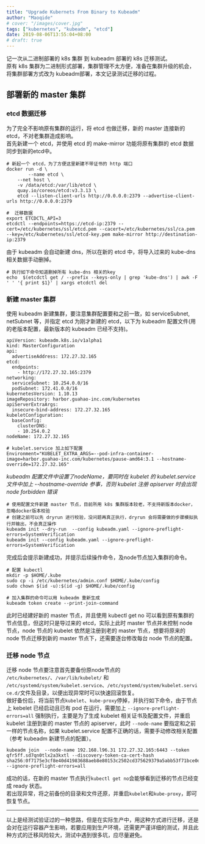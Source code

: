 ```yaml
---
title: "Upgrade Kubernets From Binary to Kubeadm"
author: "Maoqide"
# cover: "/images/cover.jpg"
tags: ["kubernetes", "kubeadm", "etcd"]
date: 2019-08-06T13:55:04+08:00
# draft: true
---
```


记一次从二进制部署的 k8s 集群 到 kubeadm 部署的 k8s 迁移测试。    
原有 k8s 集群为二进制形式部署，集群管理不太方便，准备在集群升级的机会，将集群部署方式改为 kubeadm部署，本文记录测试迁移的过程。     

<!--more-->
## 部署新的 master 集群
### etcd 数据迁移
为了完全不影响原有集群的运行，将 etcd 也做迁移，新的 master 连接新的 etcd，不对老集群造成影响。    
首先新建一个 etcd，并使用 etcd 的 make-mirror 功能将原有集群的 etcd 数据同步到新的etcd中。     
```shell
# 新起一个 etcd，为了方便这里新建不带证书的 http 端口
docker run -d \
        --name etcd \
	--net host \
	-v /data/etcd:/var/lib/etcd \
	quay.io/coreos/etcd:v3.3.13 \
	etcd --listen-client-urls http://0.0.0.0:2379 --advertise-client-urls http://0.0.0.0:2379
```

```shell
#  迁移数据
export ETCDCTL_API=3
etcdctl --endpoints=https://etcd-ip:2379 --cert=/etc/kubernetes/ssl/etcd.pem --cacert=/etc/kubernetes/ssl/ca.pem --key=/etc/kubernetes/ssl/etcd-key.pem make-mirror http://destination-ip:2379
```
由于 kubeadm 会自动新建 dns，所以在新的 etcd 中，将导入过来的 kube-dns 相关数据手动删掉。    
```shell
# 执行如下命令知道删掉所有 kube-dns 相关的key
echo  $(etcdctl get / --prefix --keys-only | grep 'kube-dns') | awk -F ' ' '{ print $1}' | xargs etcdctl del
```

### 新建 master 集群
使用 kubeadm 新建集群，要注意集群配置要和之前一致，如 serviceSubnet, netSubnet 等，并指定 etcd 为刚才新建的 etcd，以下为 kubeadm 配置文件(用的老版本配置，最新版本的 kubeadm 已经不支持)。      
```
apiVersion: kubeadm.k8s.io/v1alpha1
kind: MasterConfiguration
api:
  advertiseAddress: 172.27.32.165
etcd:
  endpoints:
    - http://172.27.32.165:2379
networking:
  serviceSubnet: 10.254.0.0/16
  podSubnet: 172.41.0.0/16
kubernetesVersion: 1.10.13
imageRepository: harbor.guahao-inc.com/kubernetes
apiServerExtraArgs:
  insecure-bind-address: 172.27.32.165
kubeletConfiguration:
  baseConfig:
    clusterDNS:
    - 10.254.0.2
nodeName: 172.27.32.165
```
```shell
# kubelet.service 加上如下配置
Environment="KUBELET_EXTRA_ARGS=--pod-infra-container-image=harbor.guahao-inc.com/kubernetes/pause-amd64:3.1 --hostname-override=172.27.32.165"
```
*kubeadm 配置文件中设置了nodeName，要同时在 kubelet 的 kubelet.service文件中加上 --hostname-override 参事，否则 kubelet 注册 apiserver 时会出现node forbidden 错误*      

```shell
# 使用配置文件新建 master 节点，目前所用 k8s 集群版本较老，不支持新版本docker，忽略docker版本校验
# 创建之前可以先 dryrun 进行校验，没问题再真正执行，dryrun 会将需要做的步骤模拟执行并输出，不会真正操作
kubeadm init --dry-run  --config kubeadm.yaml --ignore-preflight-errors=SystemVerification
kubeadm init --config kubeadm.yaml --ignore-preflight-errors=SystemVerification
```
完成后会提示新建成功，并提示后续操作命令，及node节点加入集群的命令。    
```shell
# 配置 kubectl
mkdir -p $HOME/.kube
sudo cp -i /etc/kubernetes/admin.conf $HOME/.kube/config
sudo chown $(id -u):$(id -g) $HOME/.kube/config

# 加入集群的命令可以用 kubeadm 重新生成
kubeadm token create --print-join-command
```

此时已经建好新的 master 节点，并且使用 kubectl get no 可以看到原有集群的节点信息，但这时只是导过来的 etcd，实际上此时 master 节点并未控制 node 节点，node 节点的 kubelet 依然是注册到老的 master 节点，想要将原来的 node 节点迁移到新的 master 节点下，还需要逐台修改每台 node 节点的配置。    

### 迁移 node 节点
迁移 node 节点要注意首先要备份原node节点的 `/etc/kubernetes/`、`/var/lib/kubelet/` 和 `/etc/systemd/system/kubelet.service`、`/etc/systemd/system/kubelet.service.d/`文件及目录，以便出现异常时可以快速回滚恢复。    
做好备份后，将当前节点`kubelet`、`kube-proxy`停掉，并执行如下命令，由于节点上 kebelet 已经启动且已有 pod 在运行，需要加上 `--ignore-preflight-errors=all` 强制执行，主要是为了生成 kubelet 相关证书及配置文件，并重启 kubelet 注册到新的 master 节点的 apiserver，此时 `--node-name` 要指定和之前一样的节点名称，如果 kubelet.service 配置不正确的话，需要手动修改相关配置（参考 kubeadm 新建节点的配置）。     
```shell
kubeadm join  --node-name 192.168.l96.31 172.27.32.165:6443 --token qfr5ff.sd7qn0tlx2a3kxtl --discovery-token-ca-cert-hash sha256:0f7175e3cf8e40d41983688aeb8e80153c2502cd375629379a5abb53f71bce0d --ignore-preflight-errors=all
```
成功的话，在新的 master 节点执行`kubectl get no`会能够看到迁移的节点已经变成 ready 状态。     
若出现异常，将之前备份的目录和文件还原，并重启`kubelet`和`kube-proxy`，即可恢复节点。    

------

以上是经测试验证过的一种思路，但是在实际生产中，用这种方式进行迁移，还是会对在运行容器产生影响，若要应用到生产环境，还需更严谨详细的测试，并且此种方式的迁移风险较大，测试中遇到很多坑，应尽量避免。    